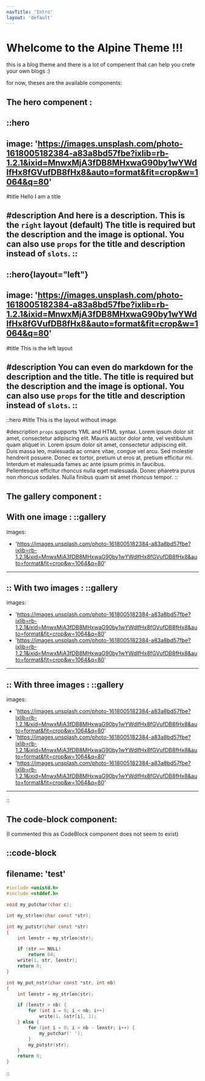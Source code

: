 ```yaml
---
navTitle: 'Intro'
layout: 'default'
---
```


# Whelcome to the Alpine Theme !!!

this is a blog theme and there is a lot of compenent that can help you crete your own blogs :)

for now, theses are the available components:

## The hero compenent :
::hero
---
image: 'https://images.unsplash.com/photo-1618005182384-a83a8bd57fbe?ixlib=rb-1.2.1&ixid=MnwxMjA3fDB8MHxwaG90by1wYWdlfHx8fGVufDB8fHx8&auto=format&fit=crop&w=1064&q=80'
---
#title
Hello I am a title

#description
And here is a description.
This is the `right` layout (default)
The title is required but the description and the image is optional.
You can also use `props` for the title and description instead of `slots`.
::
--------------------------------------------------------------------------------
::hero{layout="left"}
---
image: 'https://images.unsplash.com/photo-1618005182384-a83a8bd57fbe?ixlib=rb-1.2.1&ixid=MnwxMjA3fDB8MHxwaG90by1wYWdlfHx8fGVufDB8fHx8&auto=format&fit=crop&w=1064&q=80'
---
#title
This is the left layout

#description
You can even do markdown for the description and the title.
The title is required but the description and the image is optional.
You can also use `props` for the title and description instead of `slots`.
::
--------------------------------------------------------------------------------
::hero
#title
This is the layout without image.

#description
`props` supports YML and HTML syntax.
Lorem ipsum dolor sit amet, consectetur adipiscing elit. Mauris auctor dolor ante, vel vestibulum quam aliquet in. Lorem ipsum dolor sit amet, consectetur adipiscing elit. Duis massa leo, malesuada ac ornare vitae, congue vel arcu. Sed molestie hendrerit posuere. Donec ex tortor, pretium ut eros at, pretium efficitur mi. Interdum et malesuada fames ac ante ipsum primis in faucibus. Pellentesque efficitur rhoncus nulla eget malesuada. Donec pharetra purus non rhoncus sodales. Nulla finibus quam sit amet rhoncus tempor.
::

## The gallery component :
With one image :
::gallery
---
images:
  - 'https://images.unsplash.com/photo-1618005182384-a83a8bd57fbe?ixlib=rb-1.2.1&ixid=MnwxMjA3fDB8MHxwaG90by1wYWdlfHx8fGVufDB8fHx8&auto=format&fit=crop&w=1064&q=80'
---
::
With two images :
::gallery
---
images:
  - 'https://images.unsplash.com/photo-1618005182384-a83a8bd57fbe?ixlib=rb-1.2.1&ixid=MnwxMjA3fDB8MHxwaG90by1wYWdlfHx8fGVufDB8fHx8&auto=format&fit=crop&w=1064&q=80'
  - 'https://images.unsplash.com/photo-1618005182384-a83a8bd57fbe?ixlib=rb-1.2.1&ixid=MnwxMjA3fDB8MHxwaG90by1wYWdlfHx8fGVufDB8fHx8&auto=format&fit=crop&w=1064&q=80'
---
::
With three images :
::gallery
---
images:
  - 'https://images.unsplash.com/photo-1618005182384-a83a8bd57fbe?ixlib=rb-1.2.1&ixid=MnwxMjA3fDB8MHxwaG90by1wYWdlfHx8fGVufDB8fHx8&auto=format&fit=crop&w=1064&q=80'
  - 'https://images.unsplash.com/photo-1618005182384-a83a8bd57fbe?ixlib=rb-1.2.1&ixid=MnwxMjA3fDB8MHxwaG90by1wYWdlfHx8fGVufDB8fHx8&auto=format&fit=crop&w=1064&q=80'
  - 'https://images.unsplash.com/photo-1618005182384-a83a8bd57fbe?ixlib=rb-1.2.1&ixid=MnwxMjA3fDB8MHxwaG90by1wYWdlfHx8fGVufDB8fHx8&auto=format&fit=crop&w=1064&q=80'
---
::

## The code-block component:

(I commented this as CodeBlock component does not seem to exist)

::code-block
---
filename: 'test'
---
  ```c
  #include <unistd.h>
  #include <stddef.h>

  void my_putchar(char c);

  int my_strlen(char const *str);

  int my_putstr(char const *str)
  {
      int lenstr = my_strlen(str);

      if (str == NULL)
          return 84;
      write(1, str, lenstr);
      return 0;
  }

  int my_put_nstr(char const *str, int nb)
  {
      int lenstr = my_strlen(str);

      if (lenstr > nb) {
          for (int i = 0; i < nb; i++)
              write(1, &str[i], 1);
      } else {
          for (int i = 0; i < nb - lenstr; i++) {
              my_putchar(' ');
          }
          my_putstr(str);
      }
      return 0;
  }
  ```
::
